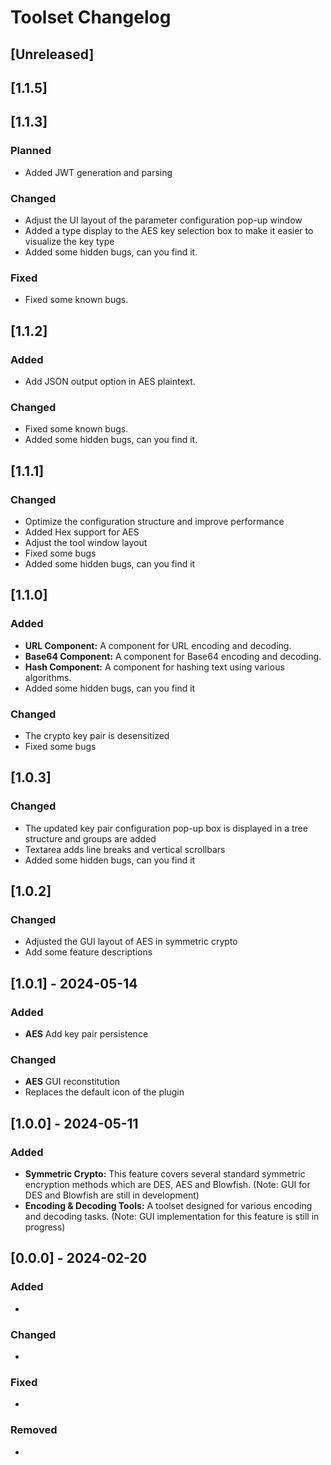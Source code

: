 <!-- Keep a Changelog guide -> https://keepachangelog.com -->

# Toolset Changelog

## [Unreleased]

## [1.1.5]

## [1.1.3]

### Planned

- Added JWT generation and parsing

### Changed

- Adjust the UI layout of the parameter configuration pop-up window
- Added a type display to the AES key selection box to make it easier to visualize the key type
- Added some hidden bugs, can you find it.

### Fixed

- Fixed some known bugs.

## [1.1.2]

### Added

- Add JSON output option in AES plaintext.

### Changed

- Fixed some known bugs.
- Added some hidden bugs, can you find it.

## [1.1.1]

### Changed

- Optimize the configuration structure and improve performance
- Added Hex support for AES
- Adjust the tool window layout
- Fixed some bugs
- Added some hidden bugs, can you find it

## [1.1.0]

### Added

- **URL Component:** A component for URL encoding and decoding.
- **Base64 Component:** A component for Base64 encoding and decoding.
- **Hash Component:** A component for hashing text using various algorithms.
- Added some hidden bugs, can you find it

### Changed

- The crypto key pair is desensitized
- Fixed some bugs

## [1.0.3]

### Changed

- The updated key pair configuration pop-up box is displayed in a tree structure and groups are added
- Textarea adds line breaks and vertical scrollbars
- Added some hidden bugs, can you find it

## [1.0.2]

### Changed

- Adjusted the GUI layout of AES in symmetric crypto
- Add some feature descriptions

## [1.0.1] - 2024-05-14

### Added

- **AES** Add key pair persistence

### Changed

- **AES** GUI reconstitution
- Replaces the default icon of the plugin

## [1.0.0] - 2024-05-11

### Added

- **Symmetric Crypto:** This feature covers several standard symmetric encryption methods which are DES, AES and
  Blowfish. (Note: GUI for DES and Blowfish are still in development)
- **Encoding & Decoding Tools:** A toolset designed for various encoding and decoding tasks. (Note: GUI implementation
  for this feature is still in progress)

## [0.0.0] - 2024-02-20

### Added

-

### Changed

-

### Fixed

-

### Removed

- 

